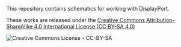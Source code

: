 This repository contains schematics for working with DisplayPort.




These works are released under the 
[Creative Commons Attribution-ShareAlike 4.0 International License (CC BY-SA 4.0)](http://creativecommons.org/licenses/by-sa/4.0/)

![Creative Commons License - CC-BY-SA](https://i.creativecommons.org/l/by-sa/4.0/88x31.png)
